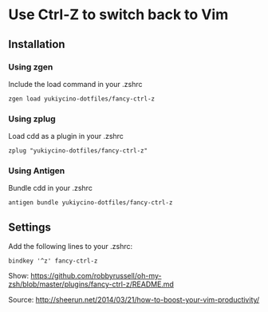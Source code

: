 # Use Ctrl-Z to switch back to Vim

## Installation

### Using zgen

Include the load command in your .zshrc

```
zgen load yukiycino-dotfiles/fancy-ctrl-z
```

### Using zplug

Load cdd as a plugin in your .zshrc

```
zplug "yukiycino-dotfiles/fancy-ctrl-z"
```

### Using Antigen

Bundle cdd in your .zshrc

```
antigen bundle yukiycino-dotfiles/fancy-ctrl-z
```

## Settings

Add the following lines to your .zshrc:

```
bindkey '^z' fancy-ctrl-z
```

Show: https://github.com/robbyrussell/oh-my-zsh/blob/master/plugins/fancy-ctrl-z/README.md

Source: http://sheerun.net/2014/03/21/how-to-boost-your-vim-productivity/
